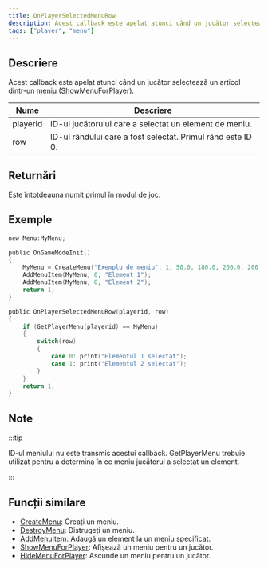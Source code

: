 ```yaml
---
title: OnPlayerSelectedMenuRow
description: Acest callback este apelat atunci când un jucător selectează un articol dintr-un meniu (ShowMenuForPlayer).
tags: ["player", "menu"]
---
```


## Descriere

Acest callback este apelat atunci când un jucător selectează un articol dintr-un meniu (ShowMenuForPlayer).

| Nume     | Descriere                                                   |
| -------- | ----------------------------------------------------------- |
| playerid | ID-ul jucătorului care a selectat un element de meniu.      |
| row      | ID-ul rândului care a fost selectat. Primul rând este ID 0. |

## Returnări

Este întotdeauna numit primul în modul de joc.

## Exemple

```c
new Menu:MyMenu;

public OnGameModeInit()
{
    MyMenu = CreateMenu("Exemplu de meniu", 1, 50.0, 180.0, 200.0, 200.0);
    AddMenuItem(MyMenu, 0, "Element 1");
    AddMenuItem(MyMenu, 0, "Element 2");
    return 1;
}

public OnPlayerSelectedMenuRow(playerid, row)
{
    if (GetPlayerMenu(playerid) == MyMenu)
    {
        switch(row)
        {
            case 0: print("Elementul 1 selectat");
            case 1: print("Elementul 2 selectat");
        }
    }
    return 1;
}
```

## Note

:::tip

ID-ul meniului nu este transmis acestui callback. GetPlayerMenu trebuie utilizat pentru a determina în ce meniu jucătorul a selectat un element.

:::

## Funcții similare

- [CreateMenu](../functions/CreateMenu): Creați un meniu.
- [DestroyMenu](../functions/DestroyMenu): Distrugeți un meniu.
- [AddMenuItem](../functions/AddMenuItem): Adaugă un element la un meniu specificat.
- [ShowMenuForPlayer](../functions/ShowMenuForPlayer): Afișează un meniu pentru un jucător.
- [HideMenuForPlayer](../functions/HideMenuForPlayer): Ascunde un meniu pentru un jucător.